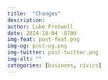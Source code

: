 ```yaml
---
title:  "Changes"
description: 
author: Luke Fretwell
date: 2024-10-04 -0700
img-feat: post-feat.png
img-og: post-og.png
img-twitter: post-twitter.png
img-alt: ""
categories: [business, civics]
---
```


